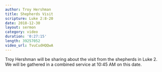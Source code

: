 ```yaml
---
author: Troy Hershman
title: Shepherds Visit
scripture: Luke 2:8-20
date: 2018-12-30
layout: sermon
category: video
duration: '0:27:15' 
length: 39257052
video_url: TvuCudHQQwA 
---
```


Troy Hershman will be sharing about the visit from the shepherds in Luke 2. We will be gathered in a combined service at 10:45 AM on this date.
